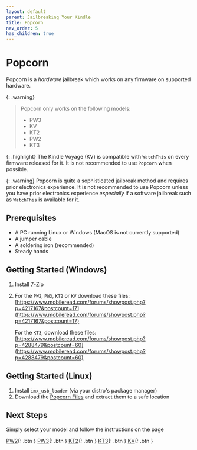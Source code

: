 ```yaml
---
layout: default
parent: Jailbreaking Your Kindle
title: Popcorn
nav_order: 5
has_children: true
---
```


# Popcorn
Popcorn is a *hardware* jailbreak which works on any firmware on supported hardware.

{: .warning}
> Popcorn only works on the following models:
> - PW3
> - KV
> - KT2
> - PW2
> - KT3

{: .highlight}
The Kindle Voyage (KV) is compatible with `WatchThis` on every firmware released for it. It is not recommended to use `Popcorn` when possible.

{: .warning}
Popcorn is quite a sophisticated jailbreak method and requires prior electronics experience. It is not recommended to use Popcorn unless you have prior electronics experience *especially* if a software jailbreak such as `WatchThis` is available for it.

## Prerequisites
- A PC running Linux or Windows (MacOS is not currently supported)
- A jumper cable
- A soldering iron (recommended)
- Steady hands

## Getting Started (Windows)
1. Install [7-Zip](https://www.7-zip.org/)
2. For the `PW2`, `PW3`, `KT2` or `KV` download these files: [https://www.mobileread.com/forums/showpost.php?p=4217167&postcount=17](https://www.mobileread.com/forums/showpost.php?p=4217167&postcount=17)

    For the `KT3`, download these files: [https://www.mobileread.com/forums/showpost.php?p=4288479&postcount=60](https://www.mobileread.com/forums/showpost.php?p=4288479&postcount=60)

## Getting Started (Linux)
1. Install `imx_usb_loader` (via your distro's package manager)
2. Download the [Popcorn Files](https://www.mobileread.com/forums/attachment.php?attachmentid=198921&d=1673376193) and extract them to a safe location

## Next Steps
Simply select your model and follow the instructions on the page

[PW2](./PW2.html){: .btn }
[PW3](./PW3.html){: .btn }
[KT2](./KT2.html){: .btn }
[KT3](./KT3.html){: .btn }
[KV](./KV.html){: .btn }
